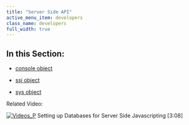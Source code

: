 ```yaml
---
title: "Server Side API"
active_menu_item: developers
class_name: developers
full_width: true
---
```



## In this Section:

 - [console object](console-object/index)

 - [ssj object](ssj-object/index)

 - [sys object](sys-object/index)

Related Video:

[![Videos\_P](/img/docs/videos_p.png)](http://www.youtube.com/v/vOOSCRbH6_Y?autoplay=1&hd=1&fs=1&showsearch=0&rel=0&) Setting up Databases for Server Side Javascripting [3:08]
